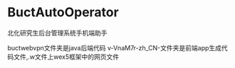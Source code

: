 # BuctAutoOperator
北化研究生后台管理系统手机端助手

buctwebvpn文件夹是java后端代码
v-VnaM7r-zh_CN-文件夹是前端app生成代码文件,.w文件上wex5框架中的网页文件
